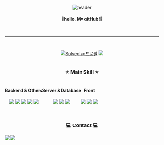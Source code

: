 

<div align="center">

  ![header](https://capsule-render.vercel.app/api?type=Rect&color=000000&text=WELCOME&fontColor=ffd400&animation=twinkling)
  #### 🫧hello, My gitHub!🫧
  <br>
  
-------
<br>

[![Solved.ac프로필](http://mazassumnida.wtf/api/v2/generate_badge?boj=wldbsskfk)](https://solved.ac/wldbsskfk)
<img src="https://github-readme-stats.vercel.app/api/top-langs/?username=JiyunJeong01&layout=compact"><br><br>



### ⭐ Main Skill ⭐
<div style="display:flex; flex-direction:row;">
  <div>
    <h4>Backend & Others</h4>
    <img src="https://img.shields.io/badge/python-3776AB?style=for-the-badge&logo=python&logoColor=white">
    <img src="https://img.shields.io/badge/javascript-F7DF1E?style=for-the-badge&logo=javascript&logoColor=black">
    <img src="https://img.shields.io/badge/node.js-5FA04E?style=for-the-badge&logo=nodedotjs&logoColor=white">
    <img src="https://img.shields.io/badge/express-000000?style=for-the-badge&logo=express&logoColor=white">
    <img src="https://img.shields.io/badge/ejs-B4CA65?style=for-the-badge&logo=ejs&logoColor=white">
  </div>
  <div>
    <h4>Server & Database</h4>
    <img src="https://img.shields.io/badge/ubuntu-E95420?style=for-the-badge&logo=ubuntu&logoColor=white">
    <img src="https://img.shields.io/badge/mysql-4479A1?style=for-the-badge&logo=mysql&logoColor=white">
    <img src="https://img.shields.io/badge/firebase-FFCA28?style=for-the-badge&logo=firebase&logoColor=white">
  </div>
  <div>
    <h4>Front</h4>
    <img src="https://img.shields.io/badge/html5-E34F26?style=for-the-badge&logo=html5&logoColor=white"> 
    <img src="https://img.shields.io/badge/css-1572B6?style=for-the-badge&logo=css3&logoColor=white">
    <img src="https://img.shields.io/badge/bootstrap-7952B3?style=for-the-badge&logo=bootstrap&logoColor=white">
  </div>
</div><br><br>

### 💻 Contact 💻
<div style="display:flex; flex-direction:row;">
    <a href="https://www.notion.so/eggis/BLOG-ae275cd9d8104c21b2543db4fbce55bb">
        <img src="https://img.shields.io/badge/Notion-F3F3F3.svg?style=for-the-badge&logo=notion&logoColor=black">
    </a>
    <a href="mailto:stopyun0101@naver.com">
        <img src="https://img.shields.io/badge/Email-green?style=for-the-badge&logo=Naver&logoColor=white"> 
    </a>
</div><br>
    
